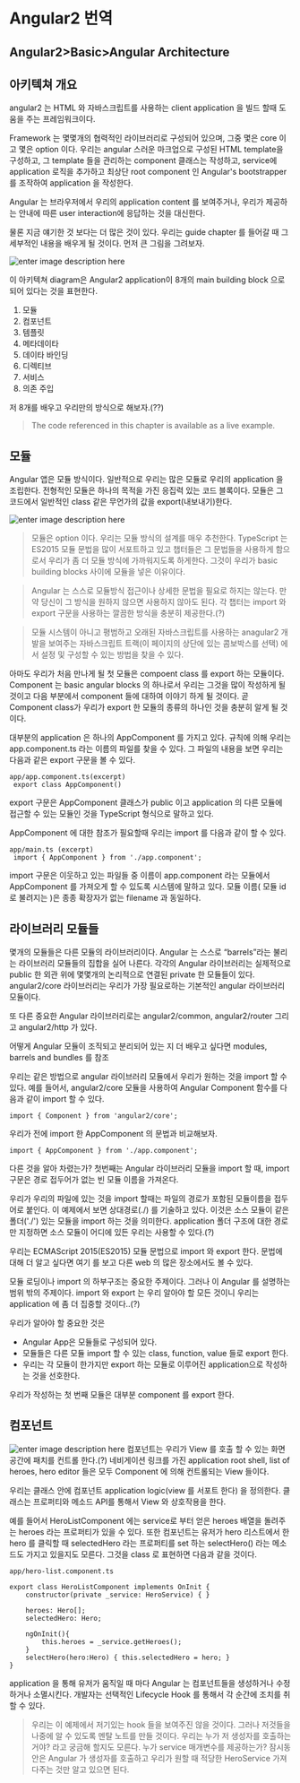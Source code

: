 Angular2 번역
===================

Angular2>Basic>Angular Architecture
-------------

아키텍쳐 개요
--

angular2 는 HTML 와 자바스크립트를 사용하는 client application 을 빌드 할때 도움을 주는 프레임워크이다.

Framework 는 몇몇개의 협력적인 라이브러리로 구성되어 있으며, 그중 몇은 core 이고 몇은 option 이다.
우리는 angular 스러운 마크업으로 구성된 HTML template을 구성하고, 그 template 들을 관리하는 component 클래스는 작성하고, service에 application 로직을 추가하고 최상단 root component 인 Angular's bootstrapper 를 조작하여 application 을 작성한다.

Angular 는 브라우저에서 우리의 application content 를 보여주거나,  우리가 제공하는 안내에 따른 user interaction에  응답하는 것을 대신한다.  

 물론 지금 얘기한 것 보다는 더 많은 것이 있다. 우리는 guide chapter 를 들어갈 때 그 세부적인 내용을 배우게 될 것이다. 먼저 큰 그림을 그려보자.

![enter image description here](https://angular.io/resources/images/devguide/architecture/overview2.png)


이 아키텍쳐 diagram은 Angular2 application이 8개의 main building block 으로 되어 있다는 것을 표현한다.

1. 모듈
2. 컴포넌트
3. 템플릿
4. 메타데이타
5. 데이타 바인딩
6. 디렉티브
7. 서비스
8. 의존 주입

저 8개를 배우고 우리만의 방식으로 해보자.(??)

>The code referenced in this chapter is available as a live example.


모듈
--

 Angular 앱은 모듈 방식이다.
일반적으로 우리는 많은 모듈로 우리의 application 을 조립한다.
전형적인 모듈은 하나의 목적을 가진 응집력 있는 코드 블록이다.  모듈은 그 코드에서 일반적인 class 같은  무언가의 값을 export(내보내기)한다.


![enter image description here](https://angular.io/resources/images/devguide/architecture/module.png)

>모듈은 option 이다.
우리는 모듈 방식의 설계를 매우 추천한다. TypeScript 는 ES2015 모듈 문법을 많이 서포트하고 있고 챕터들은 그 문법들을 사용하게 함으로서 우리가 좀 더 모듈 방식에 가까워지도록 하게한다. 그것이 우리가 basic building blocks  사이에 모듈을 넣은 이유이다.

>Angular 는 스스로 모듈방식 접근이나 상세한 문법을 필요로 하지는 않는다. 만약 당신이 그 방식을 원하지 않으면 사용하지 않아도 된다. 각 챕터는 import 와 export 구문을 사용하는 깔끔한 방식을 충분히 제공한다.(?)

>모듈 시스템이 아니고 평범하고 오래된 자바스크립트를 사용하는 anagular2 개발을 보여주는 자바스크립트 트랙(이 페이지의 상단에 있는 콤보박스를 선택) 에서 설정 및 구성할 수 있는 방법을 찾을 수 있다.


 아마도 우리가 처음 만나게 될 첫 모듈은 compoent class 를 export 하는 모듈이다. Component 는 basic angular blocks 의 하나로서 우리는 그것을 많이 작성하게 될 것이고 다음 부분에서 component 들에 대하여 이야기 하게 될 것이다.  곧 Component class가 우리가 export 한 모듈의 종류의 하나인 것을 충분히 알게 될 것이다.

 대부분의 application 은 하나의 AppComponent 를 가지고 있다. 규칙에 의해 우리는 app.component.ts 라는 이름의 파일를 찾을 수 있다. 그 파일의 내용을 보면 우리는 다음과 같은 export 구문을 볼 수 있다.
```
app/app.component.ts(excerpt)
 export class AppComponent()
```
 export 구문은 AppComponent 클래스가 public 이고 application 의 다른 모듈에 접근할 수 있는 모듈인 것을 TypeScript 형식으로 말하고 있다.

 AppComponent 에 대한 참조가 필요할때 우리는 import 를 다음과 같이 할 수 있다.
```
app/main.ts (excerpt)
 import { AppComponent } from './app.component';
```
 import 구문은 이웃하고 있는 파일들 중 이름이 app.component 라는 모듈에서 AppComponent 를 가져오게 할 수 있도록 시스템에 말하고 있다. 모듈 이름( 모듈 id로 불려지는 )은 종종 확장자가 없는 filename 과 동일하다.

라이브러리 모듈들
---------


몇개의 모듈들은 다른 모듈의 라이브러리이다.
Angular 는 스스로 “barrels”라는 불리는 라이브러리 모듈들의 집합을 실어 나른다. 각각의 Angular 라이브러리는 실제적으로 public 한 외관 위에 몇몇개의 논리적으로 연결된 private 한 모듈들이 있다.
angular2/core 라이브러리는 우리가 가장 필요로하는 기본적인 angular 라이브러리 모듈이다.


또 다른 중요한 Angular 라이브러리로는 angular2/common, angular2/router 그리고 angular2/http 가 있다.

어떻게 Angular 모듈이 조직되고 분리되어 있는 지 더 배우고 싶다면 modules, barrels and bundles 를 참조


우리는 같은 방법으로 angular 라이브러리 모듈에서 우리가 원하는 것을 import 할 수 있다. 예를 들어서,  angular2/core 모듈을 사용하여 Angular Component 함수를 다음과 같이 import 할 수 있다.
```
import { Component } from 'angular2/core';
```
우리가 전에 import 한 AppComponent 의 문법과 비교해보자.
```
import { AppComponent } from './app.component';
```
다른 것을 알아 차렸는가? 첫번째는 Angular 라이브러리 모듈을 import 할 때, import 구문은 경로 접두어가 없는 빈 모듈 이름을  가져온다.

 우리가 우리의 파일에 있는 것을 import 할때는 파일의 경로가 포함된 모듈이름을 접두어로 붙인다. 이 예제에서 보면 상대경로(./)  를 기술하고 있다. 이것은 소스 모듈이 같은 폴더('./') 있는 모듈을 import 하는 것을 의미한다. application 폴더 구조에 대한 경로만 지정하면 소스 모듈이 어디에 있든 우리는 사용할 수 있다.(?)

우리는 ECMAScript 2015(ES2015) 모듈 문법으로 import 와 export 한다. 문법에 대해 더 알고 싶다면 여기 를 보고 다른 web 의 많은 장소에서도 볼 수 있다.

모듈 로딩이나 import 의  하부구조는 중요한 주제이다. 그러나 이 Angular 를 설명하는 범위 밖의 주제이다. import 와 export 는 우리 알아야 할 모든 것이니 우리는 application 에 좀 더 집중할 것이다..(?)


우리가 알아야 할 중요한 것은

- Angular App은 모듈들로 구성되어 있다.
- 모듈들은 다른 모듈 import 할 수 있는 class, function, value 들로 export 한다.
- 우리는 각 모듈이 한가지만 export 하는 모듈로 이루어진 application으로 작성하는 것을 선호한다.

우리가 작성하는 첫 번째 모듈은 대부분 component 를 export 한다.

컴포넌트
--
![enter image description here](https://angular.io/resources/images/devguide/architecture/hero-component.png)
컴포넌트는 우리가 View 를 호출 할 수 있는 화면 공간에 패치를 컨트롤 한다.(?)  네비게이션 링크를 가진 application root shell, list of heroes, hero editor 들은 모두 Component 에 의해 컨트롤되는 View 들이다.

우리는 클래스 안에 컴포넌트 application logic(view 를 서포트 한다) 을 정의한다. 클래스는 프로퍼티와 메소드 API를 통해서 View 와 상호작용을 한다.

예를 들어서 HeroListComponent 에는 service로 부터 얻은 heroes 배열을 돌려주는 heroes 라는 프로퍼티가 있을 수 있다. 또한 컴포넌트는 유저가 hero 리스트에서 한 hero 를 클릭할 때 selectedHero 라는 프로퍼티를 set 하는 selectHero() 라는 메소드도 가지고 있을지도 모른다. 그것을 class 로 표현하면 다음과 같을 것이다.

```
app/hero-list.component.ts

export class HeroListComponent implements OnInit {
	constructor(private _service: HeroService) { }

	heroes: Hero[];
	selectedHero: Hero;

	ngOnInit(){
		this.heroes = _service.getHeroes();
	}
	selectHero(hero:Hero) { this.selectedHero = hero; }
}
```
application 을 통해 유저가 움직일 때 마다 Angular 는 컴포넌트들을 생성하거나 수정하거나 소멸시킨다.  개발자는 선택적인 Lifecycle Hook 를 통해서 각 순간에 조치를 취할 수 있다.

>우리는 이 예제에서 저기있는 hook 들을 보여주진 않을 것이다. 그러나 저것들을 나중에 알 수 있도록 멘탈 노트를 만들 것이다.
>우리는 누가 저 생성자를 호출하는거야? 라고 궁금해 할지도 모른다. 누가 service 매개변수를 제공하는가? 잠시동안은 Angular 가 생성자를 호출하고 우리가 원할 때 적당한 HeroService 가져다주는 것만 알고 있으면 된다.
